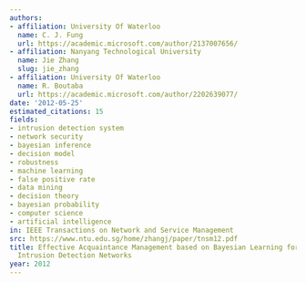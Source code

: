 ```yaml
---
authors:
- affiliation: University Of Waterloo
  name: C. J. Fung
  url: https://academic.microsoft.com/author/2137007656/
- affiliation: Nanyang Technological University
  name: Jie Zhang
  slug: jie_zhang
- affiliation: University Of Waterloo
  name: R. Boutaba
  url: https://academic.microsoft.com/author/2202639077/
date: '2012-05-25'
estimated_citations: 15
fields:
- intrusion detection system
- network security
- bayesian inference
- decision model
- robustness
- machine learning
- false positive rate
- data mining
- decision theory
- bayesian probability
- computer science
- artificial intelligence
in: IEEE Transactions on Network and Service Management
src: https://www.ntu.edu.sg/home/zhangj/paper/tnsm12.pdf
title: Effective Acquaintance Management based on Bayesian Learning for Distributed
  Intrusion Detection Networks
year: 2012
---
```

